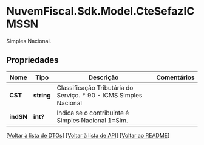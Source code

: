 # NuvemFiscal.Sdk.Model.CteSefazICMSSN
Simples Nacional.

## Propriedades

Nome | Tipo | Descrição | Comentários
------------ | ------------- | ------------- | -------------
**CST** | **string** | Classificação Tributária do Serviço.  * 90 - ICMS Simples Nacional | 
**indSN** | **int?** | Indica se o contribuinte é Simples Nacional   1&#x3D;Sim. | 

[[Voltar à lista de DTOs]](../README.md#documentation-for-models) [[Voltar à lista de API]](../README.md#documentation-for-api-endpoints) [[Voltar ao README]](../README.md)

